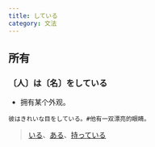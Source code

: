 ```yaml
---
title: している
category: 文法
---
```


## 所有

### 〔人〕は〔名〕をしている

- 拥有某个外观。

```example
彼はきれいな目をしている。#他有一双漂亮的眼睛。
```

> [いる](iru#所有)、[ある](aru#所有)、[持っている](motteiru#所有)
